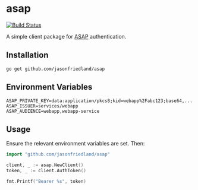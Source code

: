 asap
====

[![Build Status](https://travis-ci.com/jasonfriedland/asap.svg?branch=main)](https://travis-ci.com/jasonfriedland/asap)

A simple client package for [ASAP](https://s2sauth.bitbucket.io/) authentication.

Installation
------------

    go get github.com/jasonfriedland/asap

Environment Variables
---------------------

    ASAP_PRIVATE_KEY=data:application/pkcs8;kid=webapp%2Fabc123;base64,...
    ASAP_ISSUER=services/webapp
    ASAP_AUDIENCE=webapp,webapp-service

Usage
-----

Ensure the relevant environment variables are set. Then:

```go
import "github.com/jasonfriedland/asap"

client, _ := asap.NewClient()
token, _ := client.AuthToken()

fmt.Printf("Bearer %s", token)
```
